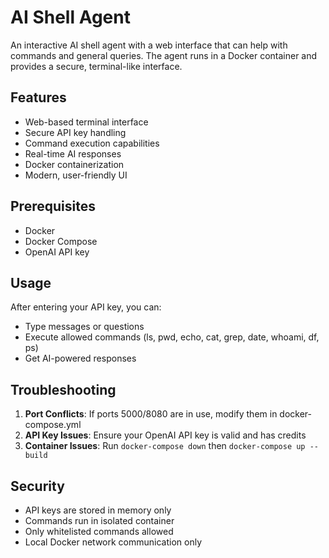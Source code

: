 # AI Shell Agent

An interactive AI shell agent with a web interface that can help with commands and general queries. The agent runs in a Docker container and provides a secure, terminal-like interface.

## Features

- Web-based terminal interface
- Secure API key handling
- Command execution capabilities
- Real-time AI responses
- Docker containerization
- Modern, user-friendly UI

## Prerequisites

- Docker
- Docker Compose
- OpenAI API key

## Usage

After entering your API key, you can:
- Type messages or questions
- Execute allowed commands (ls, pwd, echo, cat, grep, date, whoami, df, ps)
- Get AI-powered responses

## Troubleshooting

1. **Port Conflicts**: If ports 5000/8080 are in use, modify them in docker-compose.yml
2. **API Key Issues**: Ensure your OpenAI API key is valid and has credits
3. **Container Issues**: Run `docker-compose down` then `docker-compose up --build`

## Security

- API keys are stored in memory only
- Commands run in isolated container
- Only whitelisted commands allowed
- Local Docker network communication only